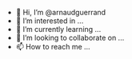 - 👋 Hi, I’m @arnaudguerrand
- 👀 I’m interested in ...
- 🌱 I’m currently learning ...
- 💞️ I’m looking to collaborate on ...
- 📫 How to reach me ...

<!---
arnaudguerrand/arnaudguerrand is a ✨ special ✨ repository because its `README.md` (this file) appears on your GitHub profile.
You can click the Preview link to take a look at your changes.
--->
